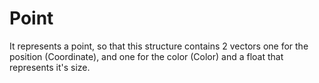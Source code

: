 # Point

It represents a point, so that this structure contains 2 vectors one for the position (Coordinate), and one for the color (Color) and a float that represents it's size.

